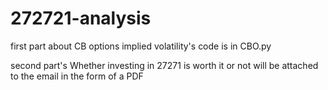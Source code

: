 # 272721-analysis
first part about CB options implied volatility's code is in CBO.py

second part's Whether investing in 27271 is worth it or not will be attached to the email in the form of a PDF
